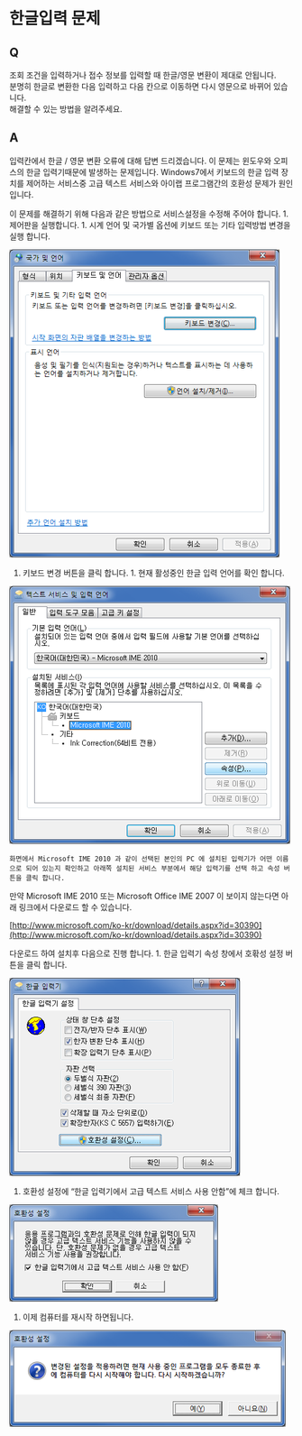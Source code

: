 # 한글입력 문제

## Q

조회 조건을 입력하거나 접수 정보를 입력할 때 한글/영문 변환이 제대로 안됩니다.  
분명히 한글로 변환한 다음 입력하고 다음 칸으로 이동하면 다시 영문으로 바뀌어 있습니다.  
해결할 수 있는 방법을 알려주세요.

## A

입력칸에서 한글 / 영문 변환 오류에 대해 답변 드리겠습니다. 이 문제는 윈도우와 오피스의 한글 입력기때문에 발생하는 문제입니다. Windows7에서 키보드의 한글 입력 장치를 제어하는 서비스중 고급 텍스트 서비스와 아이랩 프로그램간의 호환성 문제가 원인입니다.

이 문제를 해결하기 위해 다음과 같은 방법으로 서비스설정을 수정해 주어야 합니다. 1. 제어판을 실행합니다. 1. 시계 언어 및 국가별 옵션에 키보드 또는 기타 입력방법 변경을 실행 합니다. 

![](../.gitbook/assets/01%20%2822%29.png)

 1. 키보드 변경 버튼을 클릭 합니다. 1. 현재 활성중인 한글 입력 언어를 확인 합니다. 

![](../.gitbook/assets/02%20%282%29.png)

```text
화면에서 Microsoft IME 2010 과 같이 선택된 본인의 PC 에 설치된 입력기가 어떤 이름으로 되어 있는지 확인하고 아래쪽 설치된 서비스 부분에서 해당 입력기를 선택 하고 속성 버튼을 클릭 합니다. 
```

만약 Microsoft IME 2010 또는 Microsoft Office IME 2007 이 보이지 않는다면 아래 링크에서 다운로드 할 수 있습니다. 

[http://www.microsoft.com/ko-kr/download/details.aspx?id=30390](http://www.microsoft.com/ko-kr/download/details.aspx?id=30390)

 다운로드 하여 설치후 다음으로 진행 합니다. 1. 한글 입력기 속성 창에서 호홖성 설정 버튼을 클릭 합니다. 

![](../.gitbook/assets/03%20%2814%29.png)

 1. 호환성 설정에 “한글 입력기에서 고급 텍스트 서비스 사용 안함”에 체크 합니다.

![](../.gitbook/assets/04%20%2833%29.png)

 1. 이제 컴퓨터를 재시작 하면됩니다.

![](../.gitbook/assets/05%20%2820%29.png)

